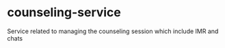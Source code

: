 # counseling-service
Service related to managing the counseling session which include IMR and chats

